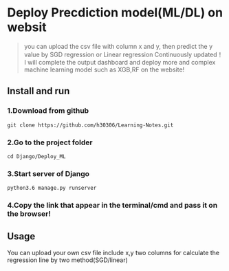 # Deploy Precdiction model(ML/DL) on websit
> you can upload the csv file with column x and y, then predict the y value by SGD regression or Linear regression
Continuously updated！I will complete the output dashboard and deploy more and complex machine learning model such as XGB,RF on the website!
## Install and run
### 1.Download from github
```
git clone https://github.com/h30306/Learning-Notes.git
```
### 2.Go to the project folder
```
cd Django/Deploy_ML
```
### 3.Start server of Django
```
python3.6 manage.py runserver
```
### 4.Copy the link that appear in the terminal/cmd and pass it on the browser!

## Usage
You can upload your own csv file include x,y two columns for calculate the regression line by two method(SGD/linear)

